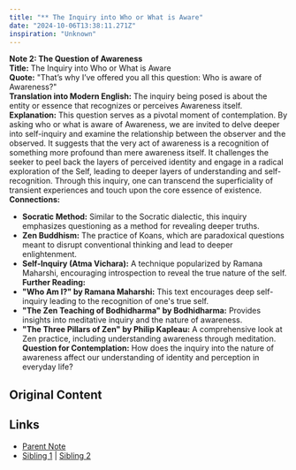 ```yaml
---
title: "** The Inquiry into Who or What is Aware"
date: "2024-10-06T13:38:11.271Z"
inspiration: "Unknown"
---
```


**Note 2: The Question of Awareness**  
**Title:** The Inquiry into Who or What is Aware  
**Quote:** "That’s why I’ve offered you all this question: Who is aware of Awareness?"  
**Translation into Modern English:** The inquiry being posed is about the entity or essence that recognizes or perceives Awareness itself.  
**Explanation:** This question serves as a pivotal moment of contemplation. By asking who or what is aware of Awareness, we are invited to delve deeper into self-inquiry and examine the relationship between the observer and the observed. It suggests that the very act of awareness is a recognition of something more profound than mere awareness itself. It challenges the seeker to peel back the layers of perceived identity and engage in a radical exploration of the Self, leading to deeper layers of understanding and self-recognition. Through this inquiry, one can transcend the superficiality of transient experiences and touch upon the core essence of existence.  
**Connections:**  
- **Socratic Method:** Similar to the Socratic dialectic, this inquiry emphasizes questioning as a method for revealing deeper truths.  
- **Zen Buddhism:** The practice of Koans, which are paradoxical questions meant to disrupt conventional thinking and lead to deeper enlightenment.  
- **Self-Inquiry (Atma Vichara):** A technique popularized by Ramana Maharshi, encouraging introspection to reveal the true nature of the self.  
**Further Reading:**  
- **"Who Am I?" by Ramana Maharshi:** This text encourages deep self-inquiry leading to the recognition of one's true self.  
- **"The Zen Teaching of Bodhidharma" by Bodhidharma:** Provides insights into meditative inquiry and the nature of awareness.  
- **"The Three Pillars of Zen" by Philip Kapleau:** A comprehensive look at Zen practice, including understanding awareness through meditation.  
**Question for Contemplation:** How does the inquiry into the nature of awareness affect our understanding of identity and perception in everyday life?



## Original Content



## Links

- [Parent Note](/parent-note.md)
- [Sibling 1](/zettel1.md) | [Sibling 2](/zettel2.md)
